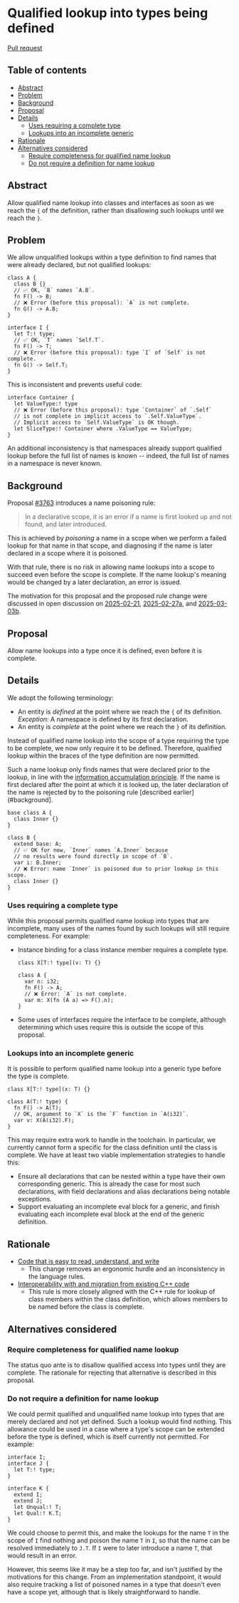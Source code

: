 # Qualified lookup into types being defined

<!--
Part of the Carbon Language project, under the Apache License v2.0 with LLVM
Exceptions. See /LICENSE for license information.
SPDX-License-Identifier: Apache-2.0 WITH LLVM-exception
-->

[Pull request](https://github.com/carbon-language/carbon-lang/pull/5087)

<!-- toc -->

## Table of contents

-   [Abstract](#abstract)
-   [Problem](#problem)
-   [Background](#background)
-   [Proposal](#proposal)
-   [Details](#details)
    -   [Uses requiring a complete type](#uses-requiring-a-complete-type)
    -   [Lookups into an incomplete generic](#lookups-into-an-incomplete-generic)
-   [Rationale](#rationale)
-   [Alternatives considered](#alternatives-considered)
    -   [Require completeness for qualified name lookup](#require-completeness-for-qualified-name-lookup)
    -   [Do not require a definition for name lookup](#do-not-require-a-definition-for-name-lookup)

<!-- tocstop -->

## Abstract

Allow qualified name lookup into classes and interfaces as soon as we reach the
`{` of the definition, rather than disallowing such lookups until we reach the
`}`.

## Problem

We allow unqualified lookups within a type definition to find names that were
already declared, but not qualified lookups:

```carbon
class A {
  class B {}
  // ✅ OK, `B` names `A.B`.
  fn F() -> B;
  // ❌ Error (before this proposal): `A` is not complete.
  fn G() -> A.B;
}

interface I {
  let T:! type;
  // ✅ OK, `T` names `Self.T`.
  fn F() -> T;
  // ❌ Error (before this proposal): type `I` of `Self` is not complete.
  fn G() -> Self.T;
}
```

This is inconsistent and prevents useful code:

```carbon
interface Container {
  let ValueType:! type
  // ❌ Error (before this proposal): type `Container` of `.Self`
  // is not complete in implicit access to `.Self.ValueType`.
  // Implicit access to `Self.ValueType` is OK though.
  let SliceType:! Container where .ValueType == ValueType;
}
```

An additional inconsistency is that namespaces already support qualified lookup
before the full list of names is known -- indeed, the full list of names in a
namespace is never known.

## Background

Proposal
[#3763](https://github.com/carbon-language/carbon-lang/blob/trunk/proposals/p3763.md)
introduces a name poisoning rule:

> In a declarative scope, it is an error if a name is first looked up and not
> found, and later introduced.

This is achieved by _poisoning_ a name in a scope when we perform a failed
lookup for that name in that scope, and diagnosing if the name is later declared
in a scope where it is poisoned.

With that rule, there is no risk in allowing name lookups into a scope to
succeed even before the scope is complete. If the name lookup's meaning would be
changed by a later declaration, an error is issued.

The motivation for this proposal and the proposed rule change were discussed in
open discussion on
[2025-02-21](https://docs.google.com/document/d/1Iut5f2TQBrtBNIduF4vJYOKfw7MbS8xH_J01_Q4e6Rk/edit?resourcekey=0-mc_vh5UzrzXfU4kO-3tOjA&tab=t.0#heading=h.ix77am1xk6po),
[2025-02-27a](https://docs.google.com/document/d/1Iut5f2TQBrtBNIduF4vJYOKfw7MbS8xH_J01_Q4e6Rk/edit?resourcekey=0-mc_vh5UzrzXfU4kO-3tOjA&tab=t.0#heading=h.ank09kkr0tnn),
and
[2025-03-03b](https://docs.google.com/document/d/1Iut5f2TQBrtBNIduF4vJYOKfw7MbS8xH_J01_Q4e6Rk/edit?resourcekey=0-mc_vh5UzrzXfU4kO-3tOjA&tab=t.0#heading=h.19yyjdek3asm).

## Proposal

Allow name lookups into a type once it is defined, even before it is complete.

## Details

We adopt the following terminology:

-   An entity is _defined_ at the point where we reach the `{` of its
    definition. _Exception:_ A namespace is defined by its first declaration.
-   An entity is _complete_ at the point where we reach the `}` of its
    definition.

Instead of qualified name lookup into the scope of a type requiring the type to
be complete, we now only require it to be defined. Therefore, qualified lookup
within the braces of the type definition are now permitted.

Such a name lookup only finds names that were declared prior to the lookup, in
line with the
[information accumulation principle](/docs/project/principles/information_accumulation.md).
If the name is first declared after the point at which it is looked up, the
later declaration of the name is rejected by to the poisoning rule [described earlier](#background].

```carbon
base class A {
  class Inner {}
}

class B {
  extend base: A;
  // ✅ OK for now, `Inner` names `A.Inner` because
  // no results were found directly in scope of `B`.
  var i: B.Inner;
  // ❌ Error: name `Inner` is poisoned due to prior lookup in this scope.
  class Inner {}
}
```

### Uses requiring a complete type

While this proposal permits qualified name lookup into types that are
incomplete, many uses of the names found by such lookups will still require
completeness. For example:

-   Instance binding for a class instance member requires a complete type.

    ```carbon
    class X[T:! type](v: T) {}

    class A {
      var n: i32;
      fn F() -> A;
      // ❌ Error: `A` is not complete.
      var m: X(fn (A a) => F().n);
    }
    ```

-   Some uses of interfaces require the interface to be complete, although
    determining which uses require this is outside the scope of this proposal.

### Lookups into an incomplete generic

It is possible to perform qualified name lookup into a generic type before the
type is complete.

```carbon
class X[T:! type](x: T) {}

class A(T:! type) {
  fn F() -> A(T);
  // OK, argument to `X` is the `F` function in `A(i32)`.
  var v: X(A(i32).F);
}
```

This may require extra work to handle in the toolchain. In particular, we
currently cannot form a specific for the class definition until the class is
complete. We have at least two viable implementation strategies to handle this:

-   Ensure all declarations that can be nested within a type have their own
    corresponding generic. This is already the case for most such declarations,
    with field declarations and alias declarations being notable exceptions.
-   Support evaluating an incomplete eval block for a generic, and finish
    evaluating each incomplete eval block at the end of the generic definition.

## Rationale

-   [Code that is easy to read, understand, and write](/docs/project/goals.md#code-that-is-easy-to-read-understand-and-write)
    -   This change removes an ergonomic hurdle and an inconsistency in the
        language rules.
-   [Interoperability with and migration from existing C++ code](/docs/project/goals.md#interoperability-with-and-migration-from-existing-c-code)
    -   This rule is more closely aligned with the C++ rule for lookup of class
        members within the class definition, which allows members to be named
        before the class is complete.

## Alternatives considered

### Require completeness for qualified name lookup

The status quo ante is to disallow qualified access into types until they are
complete. The rationale for rejecting that alternative is described in this
proposal.

### Do not require a definition for name lookup

We could permit qualified and unqualified name lookup into types that are merely
declared and not yet defined. Such a lookup would find nothing. This allowance
could be used in a case where a type's scope can be extended before the type is
defined, which is itself currently not permitted. For example:

```carbon
interface I;
interface J {
  let T:! type;
}

interface K {
  extend I;
  extend J;
  let Unqual:! T;
  let Qual:! K.T;
}
```

We could choose to permit this, and make the lookups for the name `T` in the
scope of `I` find nothing and poison the name `T` in `I`, so that the name can
be resolved immediately to `J.T`. If `I` were to later introduce a name `T`,
that would result in an error.

However, this seems like it may be a step too far, and isn't justified by the
motivations for this change. From an implementation standpoint, it would also
require tracking a list of poisoned names in a type that doesn't even have a
scope yet, although that is likely straightforward to handle.
